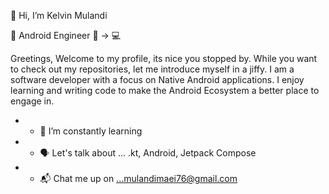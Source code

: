 👋 Hi, I’m Kelvin Mulandi

👀 Android Engineer 👀 -> 💻



Greetings, Welcome to my profile, its nice you stopped by. While you want to check out my repositories, let me introduce myself in a jiffy. I am a software developer with a focus on Native Android applications. I enjoy learning and writing code to make the Android Ecosystem a better place to engage in.
 
- - 🌱 I’m constantly learning 
- - 🗣️ Let's talk about ... .kt, Android, Jetpack Compose
- - 📬 Chat me up on ...mulandimaei76@gmail.com

<!---
aggviolinist/aggviolinist is a ✨ special ✨ repository because its `README.md` (this file) appears on your GitHub profile.
You can click the Preview link to take a look at your changes.
--->



